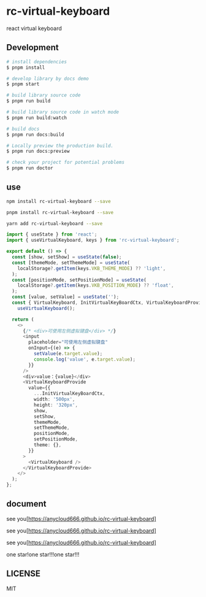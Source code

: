 # rc-virtual-keyboard

react virtual keyboard

## Development

```bash
# install dependencies
$ pnpm install

# develop library by docs demo
$ pnpm start

# build library source code
$ pnpm run build

# build library source code in watch mode
$ pnpm run build:watch

# build docs
$ pnpm run docs:build

# Locally preview the production build.
$ pnpm run docs:preview

# check your project for potential problems
$ pnpm run doctor
```

## use

```bash
npm install rc-virtual-keyboard --save

pnpm install rc-virtual-keyboard --save

yarn add rc-virtual-keyboard --save

```

```ts
import { useState } from 'react';
import { useVirtualKeyboard, keys } from 'rc-virtual-keyboard';

export default () => {
  const [show, setShow] = useState(false);
  const [themeMode, setThemeMode] = useState(
    localStorage?.getItem(keys.VKB_THEME_MODE) ?? 'light',
  );
  const [positionMode, setPositionMode] = useState(
    localStorage?.getItem(keys.VKB_POSITION_MODE) ?? 'float',
  );
  const [value, setValue] = useState('');
  const { VirtualKeyboard, InitVirtualKeyBoardCtx, VirtualKeyboardProvide } =
    useVirtualKeyboard();

  return (
    <>
      {/* <div>可使用左侧虚拟键盘</div> */}
      <input
        placeholder="可使用左侧虚拟键盘"
        onInput={(e) => {
          setValue(e.target.value);
          console.log('value', e.target.value);
        }}
      />
      <div>value：{value}</div>
      <VirtualKeyboardProvide
        value={{
          ...InitVirtualKeyBoardCtx,
          width: '500px',
          height: '320px',
          show,
          setShow,
          themeMode,
          setThemeMode,
          positionMode,
          setPositionMode,
          theme: {},
        }}
      >
        <VirtualKeyboard />
      </VirtualKeyboardProvide>
    </>
  );
};
```

## document

see you[https://anycloud666.github.io/rc-virtual-keyboard]

see you[https://anycloud666.github.io/rc-virtual-keyboard]

see you[https://anycloud666.github.io/rc-virtual-keyboard]

one star!one star!!!one star!!!

## LICENSE

MIT
